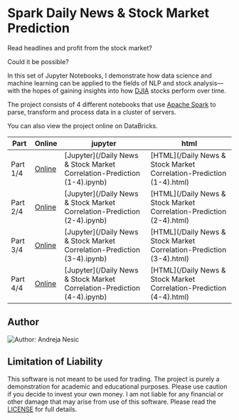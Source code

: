 # Spark Daily News & Stock Market Prediction

Read headlines and profit from the stock market?

Could it be possible?

In this set of Jupyter Notebooks, I demonstrate how data science and machine learning can be applied to the fields of NLP and stock analysis—with the hopes of gaining insights into how [DJIA](https://en.wikipedia.org/wiki/Dow_Jones_Industrial_Average) stocks perform over time.

The project consists of 4 different notebooks that use [Apache Spark](https://spark.apache.org/) to parse, transform and process data in a cluster of servers.

You can also view the project online on DataBricks.

| Part     | Online                                                       | jupyter                                                      | html                                                         |
| -------- | ------------------------------------------------------------ | ------------------------------------------------------------ | ------------------------------------------------------------ |
| Part 1/4 | [Online](https://databricks-prod-cloudfront.cloud.databricks.com/public/4027ec902e239c93eaaa8714f173bcfc/1993205155917960/4235175522479674/6079964132923530/latest.html) | [Jupyter](/Daily News & Stock Market Correlation-Prediction (1-4).ipynb) | [HTML](/Daily News & Stock Market Correlation-Prediction (1-4).html) |
| Part 2/4 | [Online](https://databricks-prod-cloudfront.cloud.databricks.com/public/4027ec902e239c93eaaa8714f173bcfc/1993205155917960/4235175522479872/6079964132923530/latest.html) | [Jupyter](/Daily News & Stock Market Correlation-Prediction (2-4).ipynb) | [HTML](/Daily News & Stock Market Correlation-Prediction (2-4).html) |
| Part 3/4 | [Online](https://databricks-prod-cloudfront.cloud.databricks.com/public/4027ec902e239c93eaaa8714f173bcfc/1993205155917960/4235175522480070/6079964132923530/latest.html) | [Jupyter](/Daily News & Stock Market Correlation-Prediction (3-4).ipynb) | [HTML](/Daily News & Stock Market Correlation-Prediction (3-4).html) |
| Part 4/4 | [Online]()                                                   | [Jupyter](/Daily News & Stock Market Correlation-Prediction (4-4).ipynb) | [HTML](/Daily News & Stock Market Correlation-Prediction (4-4).html) |

## Author

![Author: Andreja Nesic](https://andrejanesic.com/git-signature-sm.png)

## Limitation of Liability

This software is not meant to be used for trading. The project is purely a demonstration for academic and educational purposes. Please use caution if you decide to invest your own money. I am not liable for any financial or other damage that may arise from use of this software. Please read the [LICENSE](/LICENSE) for full details.